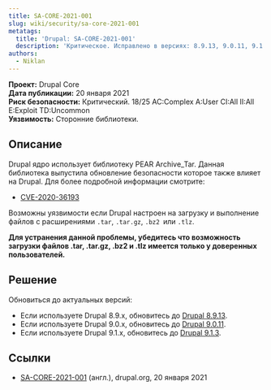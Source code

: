```yaml
---
title: SA-CORE-2021-001
slug: wiki/security/sa-core-2021-001
metatags:
  title: 'Drupal: SA-CORE-2021-001'
  description: 'Критическое. Исправлено в версиях: 8.9.13, 9.0.11, 9.1.3.'
authors:
  - Niklan
---
```


**Проект:** Drupal Core\
**Дата публикации:** 20 января 2021\
**Риск безопасности:** Критический. 18/25 AC:Complex A:User CI:All II:All E:Exploit TD:Uncommon\
**Уязвимость:** Сторонние библиотеки.

## Описание

Drupal ядро использует библиотеку PEAR Archive_Tar. Данная библиотека выпустила обновление безопасности которое также влияет на Drupal. Для более подробной информации смотрите:

- [CVE-2020-36193](https://cve.mitre.org/cgi-bin/cvename.cgi?name=CVE-2020-36193)

Возможны уязвимости если Drupal настроен на загрузку и выполнение файлов с расширениями `.tar`, `.tar.gz`, `.bz2 `или `.tlz`.

**Для устранения данной проблемы, убедитесь что возможность загрузки файлов .tar, .tar.gz, .bz2 и .tlz имеется только у доверенных пользователей.**

## Решение

Обновиться до актуальных версий:

- Если используете Drupal 8.9.x, обновитесь до [Drupal 8.9.13](../../../releases/8/8.9.x/8.9.13/index.md).
- Если используете Drupal 9.0.x, обновитесь до [Drupal 9.0.11](../../../releases/9/9.0.x/9.0.11/index.md).
- Если используете Drupal 9.1.x, обновитесь до [Drupal 9.1.3](../../../releases/9/9.1.x/9.1.3/index.md).

## Ссылки

- [SA-CORE-2021-001](https://www.drupal.org/sa-core-2021-001) (англ.), drupal.org, 20 января 2021